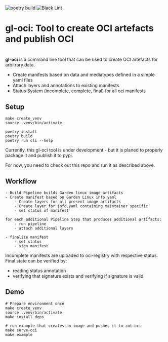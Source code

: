 ![poetry build](https://github.com/gardenlinux/gl-oci/actions/workflows/build.yml/badge.svg)
![Black Lint](https://github.com/gardenlinux/gl-oci/actions/workflows/black.yml/badge.svg)
# gl-oci: Tool to create OCI artefacts and publish OCI
# 


**gl-oci** is a command line tool that can be used to create OCI artefacts 
for arbitrary data. 
* Create manifests based on data and mediatypes defined in a simple  yaml files
* Attach layers and annotations to existing manifests
* Status System (incomplete, complete, final) for all oci manifests 

## Setup

```commandline
make create_venv
source .venv/bin/activate

poetry install
poetry build
poetry run cli --help
```

 
Currently, this gl-oci tool is under development - but it is planed to properly package it
and publish it to pypi. 

For now, you need to check out this repo and run it as described above.


## Workflow

```
- Build Pipeline builds Garden linux image artifacts
- Create manifest based on Garden Linux info.yaml
    - Create layers for all present image artifacts
    - Create layer for info.yaml containing maintainer specific 
    - set status of manifest

for each additional Pipeline Step that produces additional artifacts:
    - run pipeline
    - attach additional layers

- finalize manifest
    - set status
    - sign manifest
``` 

Incomplete manifests are uploaded to oci-registry with respective status.
Final state can be verified by:
- reading status annotation
- verifying that signature exists and verifying if signature is valid


## Demo 
```
# Prepare environment once
make create_venv
source .venv/bin/activate
make install_deps

# run example that creates an image and pushes it to zot oci
make serve-oci
make example
```
